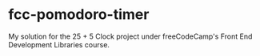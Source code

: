# fcc-pomodoro-timer
 My solution for the 25 + 5 Clock project under freeCodeCamp's Front End Development Libraries course. 
